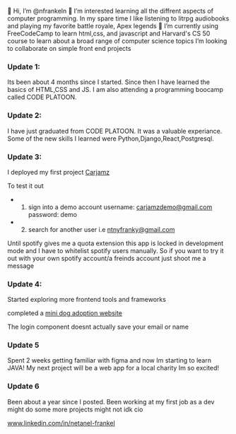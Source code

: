 👋 Hi, I’m @nfrankeln
👀 I’m interested learning all the diffrent aspects of computer programming. 
   In my spare time I like listening to litrpg audiobooks and playing my favorite battle royale, Apex legends
🌱 I’m currently using FreeCodeCamp to learn html,css, and javascript and 
   Harvard's CS 50 course to learn about a broad range of computer science topics
   I’m looking to collaborate on simple front end projects
   
### Update 1:
Its been about 4 months since I started. Since then I have learned the basics of HTML,CSS and JS.
I am also attending a programming boocamp called CODE PLATOON. 

### Update 2: 
  I have just graduated from CODE PLATOON. It was a valuable experiance. Some of the new skills I learned were Python,Django,React,Postgresql.

### Update 3: 
   I deployed my first project [Carjamz](https://nf-carjamz.com/) 

   To test it out 
   - 1) sign into a demo account username: carjamzdemo@gmail.com password: demo
   - 2) search for another user i.e ntnyfranky@gmail.com

Until spotify gives me a quota extension this app is locked in development mode and I have to whitelist spotify users manually.
So if you want to try it out with your own spotify account/a freinds account just shoot me a message


    
   ### Update 4:
Started exploring more frontend tools and frameworks

completed a [mini dog adoption website](https://stellar-sprinkles-826280.netlify.app/)
      
The login component doesnt actually save your email or name

   ### Update 5 
Spent 2 weeks getting familiar with figma and now Im starting to learn JAVA!
My next project will be a web app for a local charity Im so excited!

   ### Update 6 

   Been about a year since I posted. Been working at my first job as a dev might do some more projects might not idk cio 
      


www.linkedin.com/in/netanel-frankel

<!---
nfrankeln/nfrankeln is a ✨ special ✨ repository because its `README.md` (this file) appears on your GitHub profile.
You can click the Preview link to take a look at your changes.
--->
